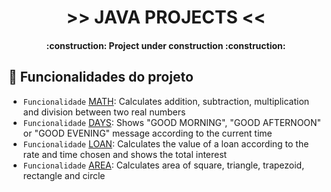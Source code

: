 <h1 align="center"> >> JAVA PROJECTS << </h1>

<h4 align="center"> 
    :construction:  Project under construction  :construction:
</h4>

## :hammer: Funcionalidades do projeto

- `Funcionalidade` [MATH](https://github.com/BiancaFr/JAVA-DIO/blob/main/src/math.java): Calculates addition, subtraction, multiplication and division between two real numbers
- `Funcionalidade` [DAYS](https://github.com/BiancaFr/JAVA-DIO/blob/main/src/days.java): Shows "GOOD MORNING", "GOOD AFTERNOON" or "GOOD EVENING" message according to the current time
- `Funcionalidade` [LOAN](https://github.com/BiancaFr/JAVA-DIO/blob/main/src/loan.java): Calculates the value of a loan according to the rate and time chosen and shows the total interest
- `Funcionalidade` [AREA](https://github.com/BiancaFr/JAVA-DIO/blob/main/src/area.java): Calculates area of square, triangle, trapezoid, rectangle and circle
